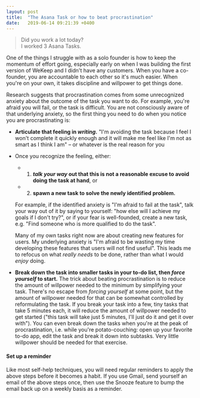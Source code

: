 ```yaml
---
layout: post
title:  "The Asana Task or how to beat procrastination"
date:   2019-06-14 09:21:39 +0400
---
```



> Did you work a lot today?  
> I worked 3 Asana Tasks.

  
One of the things I struggle with as a solo founder is how to keep the momentum of effort going, especially early on when I was building the first version of WeKeep and I didn't have any customers. When you have a co-founder, you are accountable to each other so it's much easier. When you're on your own, it takes discipline and willpower to get things done.

Research suggests that procrastination comes from some unrecognized anxiety about the outcome of the task you want to do. For example, you're afraid you will fail, or the task is difficult. You are not consciously aware of that underlying anxiety, so the first thing you need to do when you notice you are procrastinating is:
-  **Articulate that feeling in _writing_.** "I'm avoiding the task because I feel I won't complete it quickly enough and it will make me feel like I'm not as smart as I think I am" – or whatever is the real reason for you
- Once you recognize the feeling, either:
    - 1) **_talk your way_ out that this is not a reasonable excuse to avoid doing the task at hand**, or
    - 2) **spawn a new task to solve the newly identified problem.**
    
    For example, if the identified anxiety is "I'm afraid to fail at the task", talk your way out of it by saying to yourself: "how else will I achieve my goals if I don't try?", or if your fear is well-founded, create a new task, e.g. "Find someone who is more qualified to do the task". 
      
    
    Many of my own tasks right now are about creating new features for users. My underlying anxiety is "I'm afraid to be wasting my time developing these features that users will not find useful". This leads me to refocus on what _really needs_ to be done, rather than what I would _enjoy_ doing.  

- **Break down the task into smaller tasks in your to-do list, then _force yourself_ to start.** The trick about beating procrastination is to reduce the amount of willpower needed to the minimum by simplifying your task. There's no escape from _forcing yourself_ at some point, but the amount of willpower needed for that can be somewhat controlled by reformulating the task. If you break your task into a few, tiny tasks that take 5 minutes each, it will reduce the amount of willpower needed to get started ("this task will take just 5 minutes, I'll just do it and get it over with"). You can even break down the tasks when you're at the peak of procrastination, i.e. while you're potato-couching: open up your favorite to-do app, edit the task and break it down into subtasks. Very little willpower should be needed for that exercise.  
  

#### Set up a reminder
Like most self-help techniques, you will need regular reminders to apply the above steps before it becomes a habit. If you use Gmail, send yourself an email of the above steps once, then use the Snooze feature to bump the email back up on a weekly basis as a reminder. 